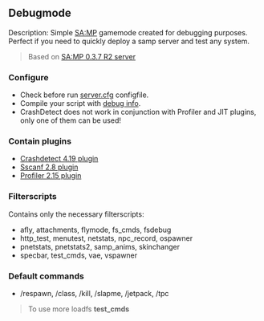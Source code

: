 ## Debugmode  
Description: Simple [SA:MP](https://www.sa-mp.com/) gamemode created for debugging purposes.  
Perfect if you need to quickly deploy a samp server and test any system.  
> Based on [SA:MP 0.3.7 R2 server](https://www.sa-mp.com/download.php)  

### Configure
- Check before run [server.cfg](https://open.mp/docs/server/server.cfg) configfile.  
- Compile your script with [debug info](https://github.com/Zeex/samp-plugin-crashdetect/wiki/Compiling-scripts-with-debug-info).
- CrashDetect does not work in conjunction with Profiler and JIT plugins, only one of them can be used!

### Contain plugins
* [Crashdetect 4.19 plugin](https://github.com/Zeex/samp-plugin-crashdetect/releases)
* [Sscanf 2.8 plugin](https://github.com/Y-Less/sscanf/releases)
* [Profiler 2.15 plugin](https://github.com/Zeex/samp-plugin-profiler)

### Filterscripts
Contains only the necessary filterscripts:
- afly, attachments, flymode, fs_cmds, fsdebug  
- http_test, menutest, netstats, npc_record, ospawner  
- pnetstats, pnetstats2, samp_anims, skinchanger  
- specbar, test_cmds, vae, vspawner  

### Default commands
* /respawn, /class, /kill, /slapme, /jetpack, /tpc  
> To use more loadfs **test_cmds**  

